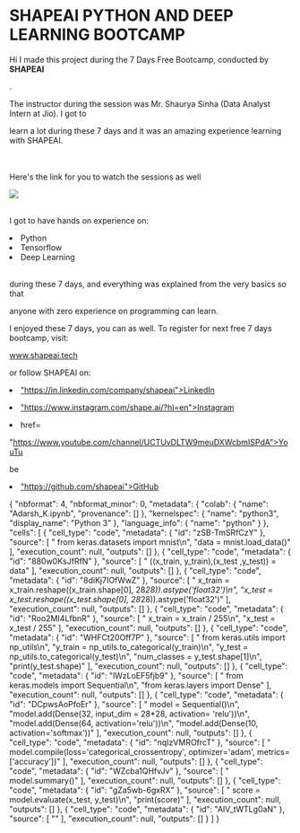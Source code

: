 # SHAPEAI PYTHON AND DEEP LEARNING BOOTCAMP

Hi I made this project during the 7 Days Free Bootcamp, conducted by <b> SHAPEAI

</b>.

The instructor during the session was Mr. Shaurya Sinha (Data Analyst Intern at Jio). I got to

learn a lot during these 7 days and it was an amazing experience learning with SHAPEAI.

<br><br>Here's the link for you to watch the sessions as well<br>

<a href="https://www.youtube.com/playlist?list=PL7zl8TDRnbune5TnrfBgFbxT87E98cfo9"> <img src="https://github.com/ShapeAI/PYTHON-AND-DATA-ANALYTICS/blob/main/Python_and_deep_learning.png"> </a>

<br>I got to have hands on experience on:

<li>Python

<li>Tensorflow

<li>Deep Learning

<br>during these 7 days, and everything was explained from the very basics so that

anyone with zero experience on programming can learn.

I enjoyed these 7 days, you can as well. To register for next free 7 days bootcamp, visit:

www.shapeai.tech

or follow SHAPEAI on:

<li><a href=

"https://in.linkedin.com/company/shapeai">LinkedIn</a>

<li><a href=

"https://www.instagram.com/shape.ai/?hl=en">Instagram</a>

<li><a

href=

"https://www.youtube.com/channel/UCTUvDLTW9meuDXWcbmISPdA">YouTu

be</a>

<li><a href=

"https://github.com/shapeai">GitHub</a>

{
  "nbformat": 4,
  "nbformat_minor": 0,
  "metadata": {
    "colab": {
      "name": "Adarsh_K.ipynb",
      "provenance": []
    },
    "kernelspec": {
      "name": "python3",
      "display_name": "Python 3"
    },
    "language_info": {
      "name": "python"
    }
  },
  "cells": [
    {
      "cell_type": "code",
      "metadata": {
        "id": "zSB-TmSRfCzY"
      },
      "source": [
        " from keras.datasets import mnist\n",
        "data = mnist.load_data()"
      ],
      "execution_count": null,
      "outputs": []
    },
    {
      "cell_type": "code",
      "metadata": {
        "id": "880w0KsJfRfN"
      },
      "source": [
        " ((x_train, y_train),(x_test ,y_test))  = data"
      ],
      "execution_count": null,
      "outputs": []
    },
    {
      "cell_type": "code",
      "metadata": {
        "id": "8diKj7IOfWwZ"
      },
      "source": [
        " x_train = x_train.reshape((x_train.shape[0], 28*28)).astype('float32')\n",
        "x_test = x_test.reshape((x_test.shape[0], 28*28)).astype('float32')"
      ],
      "execution_count": null,
      "outputs": []
    },
    {
      "cell_type": "code",
      "metadata": {
        "id": "Roo2MI4LfbnR"
      },
      "source": [
        " x_train = x_train / 255\n",
        "x_test = x_test / 255"
      ],
      "execution_count": null,
      "outputs": []
    },
    {
      "cell_type": "code",
      "metadata": {
        "id": "WHFCt20Off7P"
      },
      "source": [
        " from keras.utils import np_utils\n",
        "y_train = np_utils.to_categorical(y_train)\n",
        "y_test = np_utils.to_categorical(y_test)\n",
        "num_classes = y_test.shape[1]\n",
        "print(y_test.shape)"
      ],
      "execution_count": null,
      "outputs": []
    },
    {
      "cell_type": "code",
      "metadata": {
        "id": "lWzLoEF5fjb9"
      },
      "source": [
        " from keras.models import Sequential\n",
        "from keras.layers import Dense"
      ],
      "execution_count": null,
      "outputs": []
    },
    {
      "cell_type": "code",
      "metadata": {
        "id": "DCpwsAoPfoEr"
      },
      "source": [
        " model = Sequential()\n",
        "model.add(Dense(32, input_dim = 28*28, activation= 'relu'))\n",
        "model.add(Dense(64, activation='relu'))\n",
        "model.add(Dense(10, activation='softmax'))"
      ],
      "execution_count": null,
      "outputs": []
    },
    {
      "cell_type": "code",
      "metadata": {
        "id": "nqIzVMROfrcT"
      },
      "source": [
        " model.compile(loss='categorical_crossentropy', optimizer='adam', metrics=['accuracy'])"
      ],
      "execution_count": null,
      "outputs": []
    },
    {
      "cell_type": "code",
      "metadata": {
        "id": "WZcba1QHfvJv"
      },
      "source": [
        " model.summary()"
      ],
      "execution_count": null,
      "outputs": []
    },
    {
      "cell_type": "code",
      "metadata": {
        "id": "gZa5wb-6gxRX"
      },
      "source": [
        " score = model.evaluate(x_test, y_test)\n",
        "print(score)"
      ],
      "execution_count": null,
      "outputs": []
    },
    {
      "cell_type": "code",
      "metadata": {
        "id": "AIV_tWTLg0aN"
      },
      "source": [
        ""
      ],
      "execution_count": null,
      "outputs": []
    }
  ]
}
